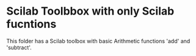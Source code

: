 # Scilab Toolbbox with only Scilab fucntions

This folder has a Scilab toolbox with basic Arithmetic functions 'add' and 'subtract'.
